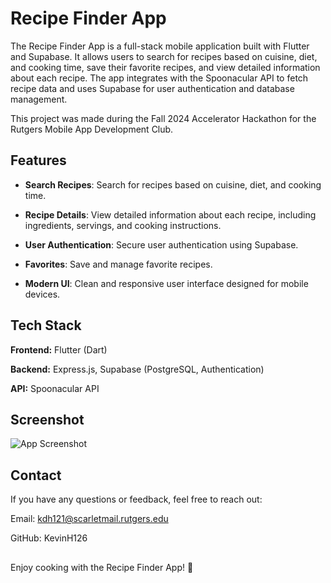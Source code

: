 
# Recipe Finder App

The Recipe Finder App is a full-stack mobile application built with Flutter and Supabase. It allows users to search for recipes based on cuisine, diet, and cooking time, save their favorite recipes, and view detailed information about each recipe. The app integrates with the Spoonacular API to fetch recipe data and uses Supabase for user authentication and database management.

This project was made during the Fall 2024 Accelerator Hackathon for the Rutgers Mobile App Development Club.
## Features

- **Search Recipes**: Search for recipes based on cuisine, diet, and cooking time.

- **Recipe Details**: View detailed information about each recipe, including ingredients, servings, and cooking instructions.

- **User Authentication**: Secure user authentication using Supabase.

- **Favorites**: Save and manage favorite recipes.

- **Modern UI**: Clean and responsive user interface designed for mobile devices.
## Tech Stack

**Frontend:** Flutter (Dart)

**Backend:** Express.js, Supabase (PostgreSQL, Authentication)

**API:** Spoonacular API
## Screenshot

![App Screenshot](https://github.com/user-attachments/assets/183ddb20-970b-49b3-989e-61a0d295ca59)
## Contact

If you have any questions or feedback, feel free to reach out:

Email: kdh121@scarletmail.rutgers.edu

GitHub: KevinH126
##  

Enjoy cooking with the Recipe Finder App! 🍳
